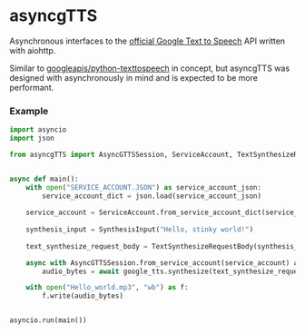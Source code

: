 # asyncgTTS

Asynchronous interfaces to the [official Google Text to Speech](https://cloud.google.com/text-to-speech) API written with aiohttp.

Similar to [googleapis/python-texttospeech](https://github.com/googleapis/python-texttospeech/blob/3125b714f547191a830faecb5ae0b830e53e99fd/google/cloud/texttospeech_v1/services/text_to_speech/async_client.py#L35) in concept, but asyncgTTS was designed with asynchronously in mind and is expected to be more performant.

### Example

```python
import asyncio
import json

from asyncgTTS import AsyncGTTSSession, ServiceAccount, TextSynthesizeRequestBody, SynthesisInput


async def main():
    with open("SERVICE_ACCOUNT.JSON") as service_account_json:
        service_account_dict = json.load(service_account_json)
        
    service_account = ServiceAccount.from_service_account_dict(service_account_dict)
    
    synthesis_input = SynthesisInput("Hello, stinky world!")
    
    text_synthesize_request_body = TextSynthesizeRequestBody(synthesis_input)

    async with AsyncGTTSSession.from_service_account(service_account) as google_tts:
        audio_bytes = await google_tts.synthesize(text_synthesize_request_body)

    with open("Hello_world.mp3", "wb") as f:
        f.write(audio_bytes)


asyncio.run(main())
```
